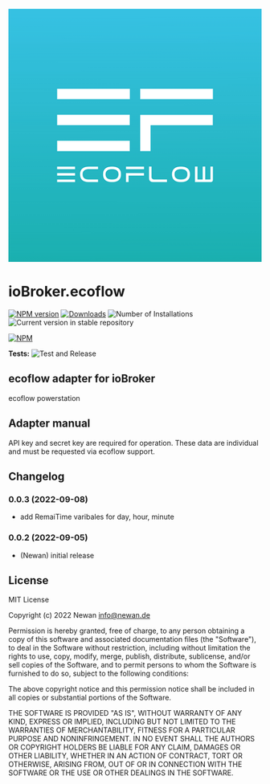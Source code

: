![Logo](admin/ecoflow.png)
# ioBroker.ecoflow

[![NPM version](https://img.shields.io/npm/v/iobroker.ecoflow.svg)](https://www.npmjs.com/package/iobroker.ecoflow)
[![Downloads](https://img.shields.io/npm/dm/iobroker.ecoflow.svg)](https://www.npmjs.com/package/iobroker.ecoflow)
![Number of Installations](https://iobroker.live/badges/ecoflow-installed.svg)
![Current version in stable repository](https://iobroker.live/badges/ecoflow-stable.svg)

[![NPM](https://nodei.co/npm/iobroker.ecoflow.png?downloads=true)](https://nodei.co/npm/iobroker.ecoflow/)

**Tests:** ![Test and Release](https://github.com/Newan/ioBroker.ecoflow/workflows/Test%20and%20Release/badge.svg)

## ecoflow adapter for ioBroker

ecoflow powerstation

## Adapter manual

API key and secret key are required for operation. These data are individual and must be requested via ecoflow support.

## Changelog
<!--
    Placeholder for the next version (at the beginning of the line):
    ### **WORK IN PROGRESS**
-->
### 0.0.3 (2022-09-08)
* add RemaiTime varibales for day, hour, minute

### 0.0.2 (2022-09-05)
* (Newan) initial release

## License
MIT License

Copyright (c) 2022 Newan <info@newan.de>

Permission is hereby granted, free of charge, to any person obtaining a copy
of this software and associated documentation files (the "Software"), to deal
in the Software without restriction, including without limitation the rights
to use, copy, modify, merge, publish, distribute, sublicense, and/or sell
copies of the Software, and to permit persons to whom the Software is
furnished to do so, subject to the following conditions:

The above copyright notice and this permission notice shall be included in all
copies or substantial portions of the Software.

THE SOFTWARE IS PROVIDED "AS IS", WITHOUT WARRANTY OF ANY KIND, EXPRESS OR
IMPLIED, INCLUDING BUT NOT LIMITED TO THE WARRANTIES OF MERCHANTABILITY,
FITNESS FOR A PARTICULAR PURPOSE AND NONINFRINGEMENT. IN NO EVENT SHALL THE
AUTHORS OR COPYRIGHT HOLDERS BE LIABLE FOR ANY CLAIM, DAMAGES OR OTHER
LIABILITY, WHETHER IN AN ACTION OF CONTRACT, TORT OR OTHERWISE, ARISING FROM,
OUT OF OR IN CONNECTION WITH THE SOFTWARE OR THE USE OR OTHER DEALINGS IN THE
SOFTWARE.